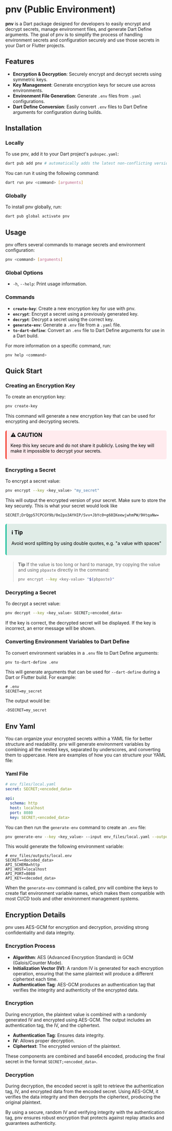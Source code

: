 <!-- markdownlint-disable MD033 -->
# pnv (Public Environment)

**pnv** is a Dart package designed for developers to easily encrypt and decrypt secrets, manage environment files, and generate Dart Define arguments. The goal of pnv is to simplify the process of handling environment secrets and configuration securely and use those secrets in your Dart or Flutter projects.

## Features

- **Encryption & Decryption**: Securely encrypt and decrypt secrets using symmetric keys.
- **Key Management**: Generate encryption keys for secure use across environments.
- **Environment File Generation**: Generate `.env` files from `.yaml` configurations.
- **Dart Define Conversion**: Easily convert `.env` files to Dart Define arguments for configuration during builds.

## Installation

### Locally

To use pnv, add it to your Dart project's `pubspec.yaml`:

```bash
dart pub add pnv # automatically adds the latest non-conflicting version
```

You can run it using the following command:

```bash
dart run pnv <command> [arguments]
```

### Globally

To install pnv globally, run:

```bash
dart pub global activate pnv
```

## Usage

pnv offers several commands to manage secrets and environment configuration:

```bash
pnv <command> [arguments]
```

### Global Options

- `-h`, `--help`: Print usage information.

### Commands

- **`create-key`**: Create a new encryption key for use with pnv.
- **`encrypt`**: Encrypt a secret using a previously generated key.
- **`decrypt`**: Decrypt a secret using the correct key.
- **`generate-env`**: Generate a `.env` file from a `.yaml` file.
- **`to-dart-define`**: Convert an `.env` file to Dart Define arguments for use in a Dart build.

For more information on a specific command, run:

```bash
pnv help <command>
```

## Quick Start

### Creating an Encryption Key

To create an encryption key:

```bash
pnv create-key
```

This command will generate a new encryption key that can be used for encrypting and decrypting secrets.

<div style="border-left: 4px solid #f44336; background-color: #ffebee; padding: 4px 12px; margin: 20px 0; border-radius: 5px;">
  <div style="font-weight: bold; color: black; margin-bottom: 5px; font-size: 1.2em;">⚠️ CAUTION</div>
  <p style="color: black;">Keep this key secure and do not share it publicly. Losing the key will make it impossible to decrypt your secrets.</p>
</div>

### Encrypting a Secret

To encrypt a secret value:

```bash
pnv encrypt --key <key_value> "my_secret"
```

This will output the encrypted version of your secret. Make sure to store the key securely. This is what your secret would look like

```plaintext
SECRET;DrQgp57CPCGY9b/0e2po3AYHIP/Svv+JbYc0+g60IKeewjwhmPW/9HtqaNw=
```

<div style="border-left: 4px solid #25c2a0; background-color: #e0ece7; padding: 15px; margin: 20px 0; border-radius: 5px;">
  <div style="font-weight: bold; color: black; margin-bottom: 5px; font-size: 1.2em;">ℹ️ Tip</div>
  <p style="color: black;">Avoid word splitting by using double quotes, e.g. "a value with spaces"</p>
</div>

> **Tip**
> If the value is too long or hard to manage, try copying the value and using `pbpaste` directly in the command:
>
> ```bash
> pnv encrypt --key <key-value> "$(pbpaste)"
> ```

### Decrypting a Secret

To decrypt a secret value:

```bash
pnv decrypt --key <key_value> SECRET;<encoded_data>
```

If the key is correct, the decrypted secret will be displayed. If the key is incorrect, an error message will be shown.

### Converting Environment Variables to Dart Define

To convert environment variables in a `.env` file to Dart Define arguments:

```bash
pnv to-dart-define .env
```

This will generate arguments that can be used for `--dart-define` during a Dart or Flutter build. For example:

```dotenv
# .env
SECRET=my_secret
```

The output would be:

```bash
-DSECRET=my_secret
```

## Env Yaml

You can organize your encrypted secrets within a YAML file for better structure and readability. pnv will generate environment variables by combining all the nested keys, separated by underscores, and converting them to uppercase. Here are examples of how you can structure your YAML file:

### Yaml File

```yaml
# env_files/local.yaml
secret: SECRET;<encoded_data>

api:
  schema: http
  host: localhost
  port: 8080
  key: SECRET;<encoded_data>
```

You can then run the `generate-env` command to create an `.env` file:

```bash
pnv generate-env --key <key_value> --input env_files/local.yaml --output env_files/outputs/
```

This would generate the following environment variable:

```dotenv
# env_files/outputs/local.env
SECRET=<decoded_data>
API_SCHEMA=http
API_HOST=localhost
API_PORT=8080
API_KEY=<decoded_data>
```

When the `generate-env` command is called, pnv will combine the keys to create flat environment variable names, which makes them compatible with most CI/CD tools and other environment management systems.

## Encryption Details

pnv uses AES-GCM for encryption and decryption, providing strong confidentiality and data integrity.

### Encryption Process

- **Algorithm**: AES (Advanced Encryption Standard) in GCM (Galois/Counter Mode).
- **Initialization Vector (IV)**: A random IV is generated for each encryption operation, ensuring that the same plaintext will produce a different ciphertext each time.
- **Authentication Tag**: AES-GCM produces an authentication tag that verifies the integrity and authenticity of the encrypted data.

### Encryption

During encryption, the plaintext value is combined with a randomly generated IV and encrypted using AES-GCM. The output includes an authentication tag, the IV, and the ciphertext.

- **Authentication Tag**: Ensures data integrity.
- **IV**: Allows proper decryption.
- **Ciphertext**: The encrypted version of the plaintext.

These components are combined and base64 encoded, producing the final secret in the format `SECRET;<encoded_data>`.

### Decryption

During decryption, the encoded secret is split to retrieve the authentication tag, IV, and encrypted data from the encoded secret. Using AES-GCM, it verifies the data integrity and then decrypts the ciphertext, producing the original plaintext.

By using a secure, random IV and verifying integrity with the authentication tag, pnv ensures robust encryption that protects against replay attacks and guarantees authenticity.
